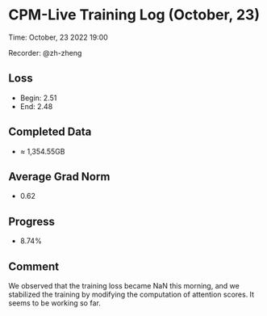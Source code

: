 
# CPM-Live Training Log (October, 23)

Time: October, 23 2022 19:00

Recorder: @zh-zheng

## Loss
- Begin: 2.51
- End: 2.48
	
## Completed Data
- $\approx$ 1,354.55GB

## Average Grad Norm
- 0.62

## Progress
- 8.74%

## Comment

We observed that the training loss became NaN this morning, and we stabilized the training by modifying the computation of attention scores. It seems to be working so far.
